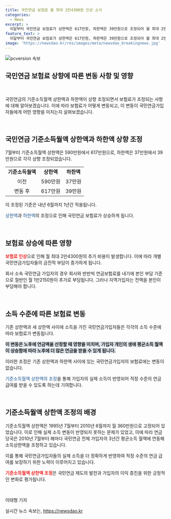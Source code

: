 ```yaml
---
title: 국민연금 보험료 월 최대 2만4300원 인상 소식
categories:
  - News
excerpt: >
  이달부터 국민연금 보험료가 상한액은 617만원, 하한액은 39만원으로 조정되어 월 최대 2만4300원 상승했다. 연금 당국은 기준소득월액을 조정함으로써 보험료 산정을 개선했으며, 이는 노후에 더 많은 연금을 받게 될 가입자에게 긍정적인 영향을 미친다고 전문가들은 분석하고 있다. 해당 조정으로 인해 일부 가입자의 보험료가 인상되었지만, 결국 개인의 생애 평균소득 월액이 상승되어 적정 수준의 연금을 받을 수 있게 될 것이라는 입장이다.
feature_text: >
  이달부터 국민연금 보험료가 상한액은 617만원, 하한액은 39만원으로 조정되어 월 최대 2만4300원 상승했다. 연금 당국은 기준소득월액을 조정함으로써 보험료 산정을 개선했으며, 이는 노후에 더 많은 연금을 받게 될 가입자에게 긍정적인 영향을 미친다고 전문가들은 분석하고 있다. 해당 조정으로 인해 일부 가입자의 보험료가 인상되었지만, 결국 개인의 생애 평균소득 월액이 상승되어 적정 수준의 연금을 받을 수 있게 될 것이라는 입장이다.
image: 'https://newsdao.kr/res/images/meta/newsdao_breakingnews.jpg'
---
```


<p><img src="https://newsdao.kr/res/images/meta/newsdao_breakingnews.jpg" alt="pcversion 속보" /></p>

<h2>국민연금 보험료 상향에 따른 변동 사항 및 영향</h2>

<p data-ke-size="size16">&nbsp;</p>

<p>국민연금의 기준소득월액 상한액과 하한액이 상향 조정되면서 보험료가 조정되는 사항에 대해 알아보겠습니다. 이에 따라 보험료가 어떻게 변동되고, 이 변동이 국민연금가입자들에게 어떤 영향을 미치는지 살펴보겠습니다.</p>

<p data-ke-size="size16">&nbsp;</p>

<h2 data-ke-size="size26">국민연금 기준소득월액 상한액과 하한액 상향 조정</h2>

<p>7월부터 기준소득월액 상한액은 590만원에서 617만원으로, 하한액은 37만원에서 39만원으로 각각 상향 조정되었습니다.</p>

<table>
    <tr>
        <td style="text-align: center; height: 17px;"><b>기준소득월액</b></td>
        <td style="text-align: center; height: 17px;"><b>상한액</b></td>
        <td style="text-align: center; height: 17px;"><b>하한액</b></td>
    </tr>
    <tr>
        <td style="text-align: center; height: 17px;">이전</td>
        <td style="text-align: center; height: 17px;">590만원</td>
        <td style="text-align: center; height: 17px;">37만원</td>
    </tr>
    <tr>
        <td style="text-align: center; height: 17px;">변동 후</td>
        <td style="text-align: center; height: 17px;">617만원</td>
        <td style="text-align: center; height: 17px;">39만원</td>
    </tr>
</table>

<p>이 조정된 기준은 내년 6월까지 1년간 적용됩니다.</p>

<p><span style="color: #1a5490;">상한액</span>과 <span style="color: #1a5490;">하한액</span>의 조정으로 인해 국민연금 보험료가 상승하게 됩니다.</p>

<p data-ke-size="size16">&nbsp;</p>

<h2 data-ke-size="size26">보험료 상승에 따른 영향</h2>

<p><b><span style="color: #ee2323;">보험료 인상</span></b>으로 인해 월 최대 2만4300원의 추가 비용이 발생합니다. 이에 따라 개별 국민연금가입자들의 금전적 부담이 증가하게 됩니다.</p>

<p>회사 소속 국민연금 가입자의 경우 회사와 반반씩 연금보험료를 내기에 본인 부담 기준으로 절반인 월 1만2150원이 추가로 부담됩니다. 그러나 지역가입자는 전액을 본인이 부담해야 합니다.</p>

<p data-ke-size="size16">&nbsp;</p>

<h2 data-ke-size="size26">소득 수준에 따른 보험료 변동</h2>

<p>기존 상한액과 새 상한액 사이에 소득을 가진 국민연금가입자들은 각각의 소득 수준에 따라 보험료가 변동됩니다.</p>

<p><b><span style="background-color: #21538527;">이 변동은 노후에 연금액을 산정할 때 영향을 미치며, 가입자 개인의 생애 평균소득 월액이 상승함에 따라 노후에 더 많은 연금을 받을 수 있게 됩니다.</span></b></p>

<p>이러한 조정은 기존 상한액과 하한액 사이에 있는 국민연금가입자의 보험료에는 변동이 없습니다.</p>

<p><span style="color: #1a5490;">기준소득월액 상한액의 조정</span>을 통해 가입자의 실제 소득이 반영되어 적정 수준의 연금 급여를 받을 수 있도록 하는데 기여합니다.</p>

<p data-ke-size="size16">&nbsp;</p>

<h2 data-ke-size="size26">기준소득월액 상한액 조정의 배경</h2>

<p>기준소득월액 상한액은 1995년 7월부터 2010년 6월까지 월 360만원으로 고정되어 있었습니다. 이로 인해 실제 소득 변동이 반영되지 못하는 문제가 있었고, 이에 따라 연금 당국은 2010년 7월부터 해마다 국민연금 전체 가입자의 3년간 평균소득 월액에 연동해 소득상한액을 조정하고 있습니다.</p>

<p>이를 통해 국민연금가입자들의 실제 소득을 더 정확하게 반영하여 적정 수준의 연금 급여를 보장하기 위한 노력이 이루어지고 있습니다.</p>

<p><b><span style="color: #ee2323;">기준소득월액 상한액 조정</span></b>은 국민연금 제도의 발전과 가입자의 이익 증진을 위한 긍정적인 변화로 평가됩니다.</p>

<p data-ke-size="size16">&nbsp;</p>

<p>이태형 기자</p>
실시간 뉴스 속보는, <a href="https://newsdao.kr" rel="dofollow">https://newsdao.kr</a>


